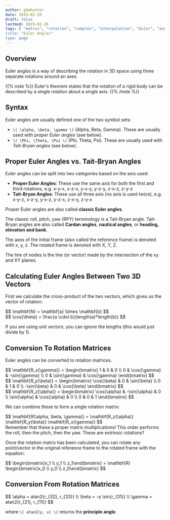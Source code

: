 ```yaml
---
author: gbmhunter
date: 2019-02-20
draft: false
lastmod: 2019-02-20
tags: [ "matrix", "rotation", "complex", "interpolation", "Euler", "angle", "RPY", "gimbal lock", "attitude", "orientation", "vector", "intrinsic", extrinsic" ]
title: "Euler Angles"
type: page
---
```


## Overview

Euler angles is a way of describing the rotation in 3D space using three separate rotations around an axes.

{{% note %}}
Euler's theorem states that the rotation of a rigid body can be described by a single rotation about a single axis.
{{% /note %}}


## Syntax

Euler angles are usually defined one of the two symbol sets:

* `\( \alpha, \beta, \gamma \)` (Alpha, Beta, Gamma). These are usually used with _proper Euler angles_ (see below).
* `\( \Phi, \Theta, \Psi \)` (Phi, Theta, Psi). These are usually used with _Tait-Bryan angles_ (see below).


## Proper Euler Angles vs. Tait-Bryan Angles

Euler angles can be split into two categories based on the axis used:

* **Proper Euler Angles**: These use the same axis for both the first and third rotations, e.g. x-y-x, x-z-x, y-x-y, y-z-y, z-x-z, z-y-z
* **Tait-Bryan Angles**: These use all three axis (no axis is used twice), e.g. x-y-z, x-z-y, y-x-z, y-z-x, z-x-y, z-y-x

Proper Euler angles are also called **classic Euler angles**.

The classic roll, pitch, yaw (RPY) terminology is a Tait-Bryan angle. Tait-Bryan angles are also called **Cardan angles**, **nautical angles**, or **heading, elevation and bank**.

The axes of the initial frame (also called the reference frame) is denoted with x, y, z. The rotated frame is denoted with X, Y, Z.

The line of nodes is the line (or vector) made by the intersection of the xy and XY planes.


## Calculating Euler Angles Between Two 3D Vectors

First we calculate the cross-product of the two vectors, which gives us the vector of rotation:

<div>$$ \mathbf{N} = \mathbf{a} \times \mathbf{b} $$</div>

<div>$$ \cos{\theta} = \frac{a \cdot b}{length(a)*length(b)} $$</div>

If you are using unit vectors, you can ignore the lengths (this would just divide by 1).


## Conversion To Rotation Matrices

Euler angles can be converted to rotation matrices.

<div>$$
\mathbf{R_x(\gamma)} = \begin{bmatrix}
    1 &     0 &             0 \\
    0 &     \cos{\gamma} &  -\sin{\gamma} \\
    0 &     \sin{\gamma} &  \cos{\gamma}
\end{bmatrix}
$$</div>


<div>$$
\mathbf{R_y(\beta)} = \begin{bmatrix}
    \cos{\beta} &   0 &     \sin{\beta} \\
    0 &             1 &     0 \\
    -\sin{\beta} &  0 &     \cos{\beta}
\end{bmatrix}
$$</div>

<div>$$
\mathbf{R_z(\alpha)} = \begin{bmatrix}
    \cos{\alpha} &  -\sin{\alpha} &     0 \\
    \sin{\alpha} &  \cos{\alpha} &      0 \\
    0 &             0 &                 1     
\end{bmatrix}
$$</div>

We can combine these to form a single rotation matrix:

<div>$$ \mathbf{R(\alpha, \beta, \gamma)} = \mathbf{R_z(\alpha)} \mathbf{R_y(\beta)} \mathbf{R_x(\gamma)} $$</div

Remember that these a proper matrix multiplications! This order performs the roll, then the pitch, then the yaw. These are extrinsic rotations?

Once the rotation matrix has been calculated, you can rotate any point/vector in the original reference frame to the rotated frame with the equation:

<div>$$
\begin{bmatrix}x_1 \\ y_1 \\ z_1\end{bmatrix} =
\mathbf{R} \begin{bmatrix}x_0 \\ y_0 \\ z_0\end{bmatrix} 
$$</div>


## Conversion From Rotation Matrices

<div>$$
\alpha = atan2{r_{32}, r_{33}} \\
\beta = -a \sin{r_{31}} \\
\gamma = atan2{r_{21}, r_{11}}
 $$</div>

 where `\( atan2(y, x) \)` returns the **principle angle**.

 